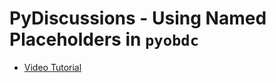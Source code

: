# PyDiscussions - Using Named Placeholders in `pyobdc`

- [Video Tutorial](https://www.youtube.com/watch?v=r-qr8-2Vn1U&ab_channel=HackWithHarsha)
